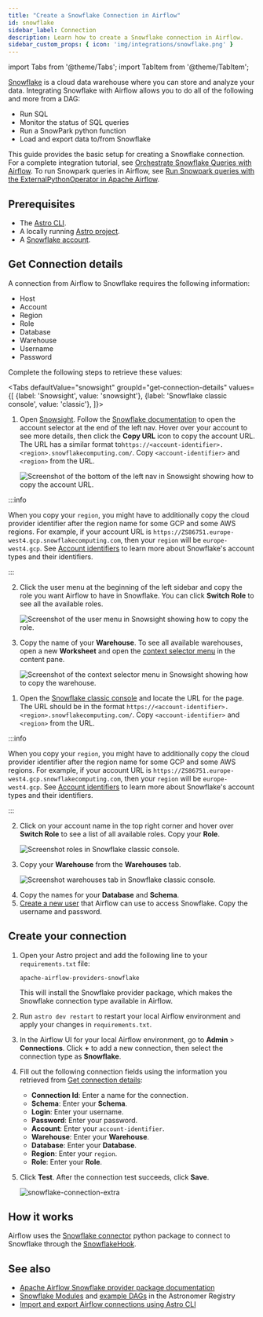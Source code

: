 ```yaml
---
title: "Create a Snowflake Connection in Airflow"
id: snowflake
sidebar_label: Connection
description: Learn how to create a Snowflake connection in Airflow.
sidebar_custom_props: { icon: 'img/integrations/snowflake.png' }
---
```


import Tabs from '@theme/Tabs';
import TabItem from '@theme/TabItem';

[Snowflake](https://www.snowflake.com/en/) is a cloud data warehouse where you can store and analyze your data. Integrating Snowflake with Airflow allows you to do all of the following and more from a DAG:

- Run SQL
- Monitor the status of SQL queries
- Run a SnowPark python function
- Load and export data to/from Snowflake

This guide provides the basic setup for creating a Snowflake connection. For a complete integration tutorial, see [Orchestrate Snowflake Queries with Airflow](airflow-snowflake.md). To run Snowpark queries in Airflow, see [Run Snowpark queries with the ExternalPythonOperator in Apache Airflow](airflow-isolated-environments.md).

## Prerequisites

- The [Astro CLI](https://www.astronomer.io/docs/astro/cli/overview).
- A locally running [Astro project](https://www.astronomer.io/docs/astro/cli/get-started-cli).
- A [Snowflake account](https://trial.snowflake.com/?owner=SPN-PID-365384).

## Get Connection details

A connection from Airflow to Snowflake requires the following information:

- Host
- Account
- Region
- Role
- Database
- Warehouse
- Username
- Password

Complete the following steps to retrieve these values:

<Tabs
    defaultValue="snowsight"
    groupId="get-connection-details"
    values={[
        {label: 'Snowsight', value: 'snowsight'},
        {label: 'Snowflake classic console', value: 'classic'},
    ]}>
<TabItem value="snowsight">

1. Open [Snowsight](https://docs.snowflake.com/en/user-guide/ui-snowsight). Follow the [Snowflake documentation](https://docs.snowflake.com/en/user-guide/ui-snowsight-gs#using-snowsight) to open the account selector at the end of the left nav. Hover over your account to see more details, then click the **Copy URL** icon to copy the account URL. The URL has a similar format to`https://<account-identifier>.<region>.snowflakecomputing.com/`. Copy `<account-identifier>` and `<region>` from the URL.

    ![Screenshot of the bottom of the left nav in Snowsight showing how to copy the account URL.](/img/tutorials/connections-snowflake_snowsight_url.png)

  :::info

  When you copy your `region`, you might have to additionally copy the cloud provider identifier after the region name for some GCP and some AWS regions. For example, if your account URL is `https://ZS86751.europe-west4.gcp.snowflakecomputing.com`, then your `region` will be `europe-west4.gcp`. See [Account identifiers](https://docs.snowflake.com/en/user-guide/admin-account-identifier) to learn more about Snowflake's account types and their identifiers.

  :::

2. Click the user menu at the beginning of the left sidebar and copy the role you want Airflow to have in Snowflake. You can click **Switch Role** to see all the available roles.

    ![Screenshot of the user menu in Snowsight showing how to copy the role.](/img/tutorials/connections-snowflake_snowsight_role.png)

3. Copy the name of your **Warehouse**. To see all available warehouses, open a new **Worksheet** and open the [context selector menu](https://docs.snowflake.com/en/user-guide/ui-snowsight-worksheets#change-the-session-context-for-a-worksheet) in the content pane.

    ![Screenshot of the context selector menu in Snowsight showing how to copy the warehouse.](/img/tutorials/connections-snowflake_snowsight_warehouse.png)

</TabItem>

<TabItem value="classic">

1. Open the [Snowflake classic console](https://docs.snowflake.com/en/user-guide/ui-using) and locate the URL for the page. The URL should be in the format `https://<account-identifier>.<region>.snowflakecomputing.com/`. Copy `<account-identifier>` and `<region>` from the URL.

  :::info

  When you copy your `region`, you might have to additionally copy the cloud provider identifier after the region name for some GCP and some AWS regions. For example, if your account URL is `https://ZS86751.europe-west4.gcp.snowflakecomputing.com`, then your `region` will be `europe-west4.gcp`. See [Account identifiers](https://docs.snowflake.com/en/user-guide/admin-account-identifier) to learn more about Snowflake's account types and their identifiers.

  :::

2. Click on your account name in the top right corner and hover over **Switch Role** to see a list of all available roles. Copy your **Role**.

    ![Screenshot roles in Snowflake classic console.](/img/tutorials/connections-snowflake_classic_role.png)

3. Copy your **Warehouse** from the **Warehouses** tab.

    ![Screenshot warehouses tab in Snowflake classic console.](/img/tutorials/connections-snowflake_classic_warehouse_tab.png)

</TabItem>
</Tabs>

4. Copy the names for your **Database** and **Schema**.
5. [Create a new user](https://docs.snowflake.com/en/sql-reference/sql/create-user) that Airflow can use to access Snowflake. Copy the username and password.

## Create your connection

1. Open your Astro project and add the following line to your `requirements.txt` file:

    ```
    apache-airflow-providers-snowflake
    ```

    This will install the Snowflake provider package, which makes the Snowflake connection type available in Airflow.

2. Run `astro dev restart` to restart your local Airflow environment and apply your changes in `requirements.txt`.

3. In the Airflow UI for your local Airflow environment, go to **Admin** > **Connections**. Click **+** to add a new connection, then select the connection type as **Snowflake**.

4. Fill out the following connection fields using the information you retrieved from [Get connection details](#get-connection-details):

    - **Connection Id**: Enter a name for the connection.
    - **Schema**: Enter your **Schema**.
    - **Login**: Enter your username.
    - **Password**: Enter your password.
    - **Account**: Enter your `account-identifier`.
    - **Warehouse**: Enter your **Warehouse**.
    - **Database**: Enter your **Database**.
    - **Region**: Enter your `region`.
    - **Role**: Enter your **Role**.

5. Click **Test**. After the connection test succeeds, click **Save**.

    ![snowflake-connection-extra](/img/examples/connection-snowflake-aws.png)

## How it works

Airflow uses the [Snowflake connector](https://github.com/snowflakedb/snowflake-connector-python) python package to connect to Snowflake through the [SnowflakeHook](https://airflow.apache.org/docs/apache-airflow-providers-snowflake/stable/_api/airflow/providers/snowflake/hooks/snowflake/index.html).

## See also

- [Apache Airflow Snowflake provider package documentation](https://airflow.apache.org/docs/apache-airflow-providers-snowflake/stable/connections/snowflake.html)
- [Snowflake Modules](https://registry.astronomer.io/modules?limit=24&sorts=updatedAt%3Adesc&query=snowflake) and [example DAGs](https://registry.astronomer.io/dags?query=snowflake) in the Astronomer Registry
- [Import and export Airflow connections using Astro CLI](https://www.astronomer.io/docs/astro/import-export-connections-variables#using-the-astro-cli-local-environments-only)
